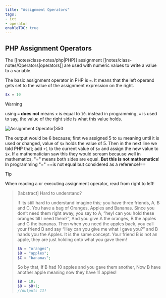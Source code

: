 ```yaml
---
title: "Assignment Operators"
tags:
- ict
- operator
enableTOC: true
---
```


## PHP Assignment Operators
The [[notes/class-notes/php|PHP]] assignment [[notes/class-notes/Operators|operators]] are used with numeric values to write a value to a variable.

The basic assignment operator in PHP is `=`. It means that the left operand gets set to the value of the assignment expression on the right.

```php
$x = 10
```

>[!warning]
>
>using `=` **does not** means `x` is equal to `10`. instead in programming, `=` is used to say, the value of the right side is what this value holds. 

![Assignment Operator|350](notes/images/assignment-operator-explenation.svg)

The output would be 6 because; first we assigned 5 to `$x` meaning until it is used or changed, value of `$x` holds the value of 5. Then in the next line we told PHP that; add `+1` to the current value of `$x` and assign the new value to `$x`. If a mathematician saw this they would scream because well in mathematics, "=" means both sides are equal. **But this is not mathematics**! In programming "=" ==is not equal but considered as a reference!==

>[!tip]
>
When reading a or executing assignment operator, read from right to left!

>[!abstract] Hard to understand?
>
>If its still hard to understand imagine this; you have three friends, A, B and C. You have a bag of Oranges, Apples and Bananas. Since you don’t need them right away, you say to A, “hey! can you hold these oranges till I need them?”, And you give A the oranges,  B the apples and C the bananas. 
>Then when you need the apples back, you call your friend B and say “Hey can you give me what I gave you?” and B hands you the Apples. It is the same concept. Your friend B is not an apple, they are just holding onto what you gave them!
>```php
>$A = "oranges";
>$B = "apples";
>$C = "bananas";
>```
>So by that, If B had 10 apples and you gave them another, Now B have another apple meaning now they have 11 apples!
>```php
>$B = 10;
>$B = $B+1;
>//outputs 11!
>```
